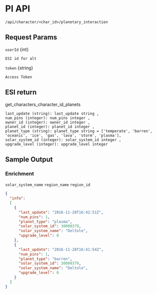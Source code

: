 # PI API

`/api/character/<char_id>/planetary_interaction`

## Request Params

`userId` {int}

    ESI id for alt

`token` {string}

    Access Token

## ESI return

get_characters_character_id_planets

```
last_update (string): last_update string ,
num_pins (integer): num_pins integer ,
owner_id (integer): owner_id integer ,
planet_id (integer): planet_id integer ,
planet_type (string): planet_type string = ['temperate', 'barren', 'oceanic', 'ice', 'gas', 'lava', 'storm', 'plasma'],
solar_system_id (integer): solar_system_id integer ,
upgrade_level (integer): upgrade_level integer
```

## Sample Output

### Enrichment

`solar_system_name`
`region_name`
`region_id`

```json
{
  "info":
  [
    {
      "last_update": "2016-11-28T16:42:51Z",
      "num_pins": 1,
      "planet_type": "plasma",
      "solar_system_id": 30000379,
      "solar_system_name": "Deltole",
      "upgrade_level": 0
    },
    {
      "last_update": "2016-11-28T16:41:54Z",
      "num_pins": 1,
      "planet_type": "barren",
      "solar_system_id": 30000379,
      "solar_system_name": "Deltole",
      "upgrade_level": 0
    }
  ]
}
```